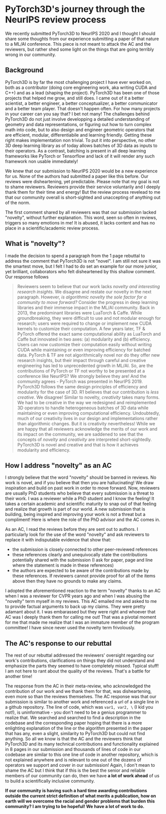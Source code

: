 # PyTorch3D's journey through the NeurIPS review process

We recently submitted PyTorch3D to NeurIPS 2020 and I thought I should share some thoughts from our experience submitting a paper of that nature to a ML/AI conference. This piece is not meant to attack the AC and the reviewers, but rather shed some light on the things that are going terribly wrong in our community.

## Background

PyTorch3D is by far the most challenging project I have ever worked on, both as a contributor (doing core engineering work, aka writing CUDA and C++) and as a lead (shaping the project). PyTorch3D has been one of those projects that helped me grow, and still does. I came out of it a better scientist, a better engineer, a better conceptualizer, a better communicator and a better team player. That doesn't happen often. For how many projects in your career can you say that? I bet not many! The challenges behind PyTorch3D do not just involve developping a detailed understanding of geometry and data representations, or figuring out how to turn complex math into code, but to also design and engineer geometric operators that are efficient, modular, differentiabile and learning friendly. Getting these right makes implementation non trivial. To put it into perspective, no other 3D deep learning library as of today allows batches of 3D data as inputs to their operators. As a contrast, batching is present in all deep learning frameworks like PyTorch or Tensorflow and lack of it will render any such framework non usable immediately! 

We knew that our submission to NeurIPS 2020 would be a new experience for us. None of the authors had submitted a paper like this before. Our reviews were disheartening, yet predictable. Please note that my goal is not to shame reviewers. Reviewers provide their service voluntarily and I deeply thank them for their time and energy! But the review process revelead to me that our community overall is short-sighted and unaccepting of anything out of the norm. 

The first comment shared by all reviewers was that our submission lacked "novelty", without further explanation. This word, seen so often in reviews, triggers so many emotions in me! It is abused, it lacks content and has no place in a scientific/academic review process. 

##  What is "novelty"?

I made the decision to spend a paragraph from the 1 page rebuttal to address the comment that PyTorch3D is not "novel". I am still not sure it was the smartest move, but I felt I had to do set an example for our more junior, yet brilliant, collaborators who felt disheartened by this shallow comment. Our response follows 

> Reviewers seem to believe that our work lacks *novelty and interesting research insights*. We disagree and restate our novelty in the next paragraph. However, *is algorithmic novelty the sole factor for a community to move forward?* Consider the progress in deep learning libraries and their immense impact in the ML/AI community. Back in 2013, the predominant libraries were LuaTorch & Caffe.
While groundbreaking, they were difficult to use and not modular enough for research; users were required to change or implement new CUDA kernels to customize their computation. A few years later, TF & PyTorch offered the exact same computational ability as LuaTorch and Caffe but innovated in two axes: (a) modularity and (b) efficiency. Users can now customize their computation easily without writing CUDA while maintaining or even improving efficiency for batched data. PyTorch & TF are not algorithmically novel nor do they offer new research insights, but their impact through careful and creative engineering has led to unprecedented growth in ML/AI. So, are the contributions of PyTorch or TF not worthy to be presented at a conference like NeurIPS? We strongly believe they are! And the community agrees - PyTorch was presented in NeurIPS 2019. PyTorch3D follows the same design principles of efficiency and modularity for the case of 3D.
R1 believes that our contribution is *less creative*. We disagree! Similar to novelty, *creativity* takes many forms.
We had to be creative in the way we redesigned and reimplemented 3D operators to handle heterogeneous batches of 3D data while maintaining or even improving computational efficiency. Undoubtedly, much of our creativity lives in our design and implementations rather than algorithmic changes. But it is creativity nevertheless! While we are happy that all reviewers acknowledge the merits of our work and its impact on the community, we are saddened to see that the concepts of *novelty* and *creativity* are interpreted short-sightedly. PyTorch3D is novel and creative and that is how it achieves modularity and efficiency.

## How I address "novelty" as an AC

I strongly believe that the word "novelty" should be banned in reviews. No work is novel, and if you believe that then you are hallucinating! We draw inspiration and build on past work in order to move forward. Now, reviewers are usually PhD students who believe that every submission is a threat to their work. I was a reviewer while a PhD student and I know the feeling! It takes a certain academic and scientific maturity to snap out of that feeling and realize that growth is part of our world. A new submission that is building, being inspired and improving your work is not a threat but a compliment! Here is where the role of the PhD advisor and the AC comes in. 

As an AC, I read the reviews before they are sent out to authors. I particularly look for the use of the word "novelty" and ask reviewers to replace it with indisputable evidence that show that:

* the submission is closely connected to other peer-reviewed references 
* these references clearly and unequivocally state the contributions potentially shared with the submission (I ask for paper, page and line where the statement is made in these references)
* the authors are expected to be aware of the contributions made by these references.
If reviewers cannot provide proof for all of the items above then they have no grounds to make any claims. 

I adopted the aforementioned reaction to the term "novelty" thanks to an AC when I was a reviewer for CVPR years ago and when I was abusing the "novelty" term myself in my reviews. This AC emailed me and asked to me to provide factual arguments to back up my claims. They were pretty adamant about it. I was embarassed but they were right and whoever that AC was I deeply thank them for calling me out! That was a pivotal moment for me that made me realize that I was an immature member of the program committee! I have since never used the novelty term frivolously. 

## The AC's response to our rebuttal

The rest of our rebuttal addressed the reviewers' oversight regarding our work's contributions, clarifications on things they did not understand and emphasize the parts they seemed to have completely missed. Typical stuff! I am not here to rant about the quality of the reviews. That's a battle for another time!

The response from the AC in their meta-review, who acknowledged the contribution of our work and we thank them for that, was disheartening, even more so than the reviews themselves. The AC response was that our submission is similar to another work and referenced a url of a single line in a github repository. The line of code, which was `var1, var2, \` (I kid you not!), is uninformative - you don't need to be a genius programmer to realize that. We searched and searched to find a description in the codebase and the corresponding paper hoping that there is a more enlighting explanation of the line or the algorithm presented in the paper that has any, even a slight, similarity to PyTorch3D but could not find anything. So all we know is that the AC and the reviewers think that PyTorch3D and its many technical contributions and functionality explained in 8 pages in our submission and thousands of lines of code in our codebase are similar to this one line of code in another repository, which is not explained anywhere and is relevant to one out of the dozens of operators we support and cover in our submission! Again, I don't mean to shame the AC but I think that if this is the best the senior and reliable members of our community can do, then we have **a lot of work ahead** of us to build a scientifically inclusive community.

**If our community is having such a hard time awarding contributions outside the current strict definition of what merits a publication, how on earth will we overcome the racial and gender problems that burden this community? I am trying to be hopeful! We have a lot of work to do.**
